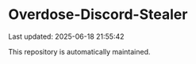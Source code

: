 # Overdose-Discord-Stealer

Last updated: 2025-06-18 21:55:42

This repository is automatically maintained.
